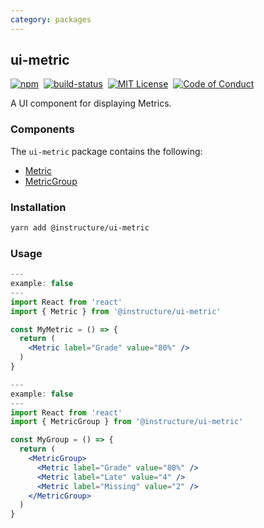 ```yaml
---
category: packages
---
```


## ui-metric

[![npm][npm]][npm-url]&nbsp;
[![build-status][build-status]][build-status-url]&nbsp;
[![MIT License][license-badge]][license]&nbsp;
[![Code of Conduct][coc-badge]][coc]

A UI component for displaying Metrics.

### Components

The `ui-metric` package contains the following:

- [Metric](#Metric)
- [MetricGroup](#MetricGroup)

### Installation

```sh
yarn add @instructure/ui-metric
```

### Usage

```jsx
---
example: false
---
import React from 'react'
import { Metric } from '@instructure/ui-metric'

const MyMetric = () => {
  return (
    <Metric label="Grade" value="80%" />
  )
}
```

```jsx
---
example: false
---
import React from 'react'
import { MetricGroup } from '@instructure/ui-metric'

const MyGroup = () => {
  return (
    <MetricGroup>
      <Metric label="Grade" value="80%" />
      <Metric label="Late" value="4" />
      <Metric label="Missing" value="2" />
    </MetricGroup>
  )
}
```

[npm]: https://img.shields.io/npm/v/@instructure/ui-metric.svg
[npm-url]: https://npmjs.com/package/@instructure/ui-metric
[build-status]: https://travis-ci.org/instructure/instructure-ui.svg?branch=master
[build-status-url]: https://travis-ci.org/instructure/instructure-ui 'Travis CI'
[license-badge]: https://img.shields.io/npm/l/instructure-ui.svg?style=flat-square
[license]: https://github.com/instructure/instructure-ui/blob/master/LICENSE
[coc-badge]: https://img.shields.io/badge/code%20of-conduct-ff69b4.svg?style=flat-square
[coc]: https://github.com/instructure/instructure-ui/blob/master/CODE_OF_CONDUCT.md
